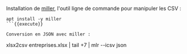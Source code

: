Installation de [miller](https://github.com/johnkerl/miller), l'outil ligne de commande pour manipuler les CSV : 
```
apt install -y miller
```{{execute}}

Conversion en JSON avec miller : 
```
xlsx2csv entreprises.xlsx | tail +7 | mlr --icsv json
```{{execute}}
